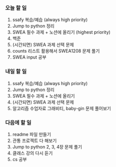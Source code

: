 ### 오늘 할 일
1. ssafy 복습/예습 (always high priority)
2. Jump to python 정리
3. SWEA 필수 과제 + 노션에 올리기 (highest priority)
4. 백준
5. (시간되면) SWEA 과제 선택 문제
7. counts 리스트 활용해서 SWEA1208 문제 풀기
8. SWEA input 공부

### 내일 할 일
1. ssafy 복습/예습 (always high priority)
2. Jump to python 정리
3. SWEA 필수 과제 + 노션에 올리기
4. (시간되면) SWEA 과제 선택 문제
5. 알고리즘 수업자료 그래비티, baby-gin 문제 풀어보기

### 다음에 할 일
1. readme 파일 만들기
1. 관통 프로젝트 다 해보기
3. Jump to python 2, 3, 4장 문제 풀기
4. 클래스 강의 다시 듣기
5. cs 공부
